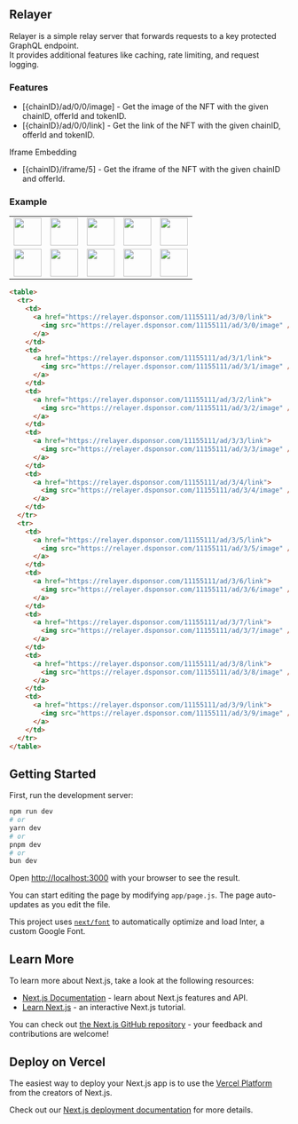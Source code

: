 ## Relayer

Relayer is a simple relay server that forwards requests to a key protected GraphQL endpoint.  
It provides additional features like caching, rate limiting, and request logging.

### Features

- [{chainID}/ad/0/0/image] - Get the image of the NFT with the given chainID, offerId and tokenID.
- [{chainID}/ad/0/0/link] - Get the link of the NFT with the given chainID, offerId and tokenID.

Iframe Embedding

- [{chainID}/iframe/5] - Get the iframe of the NFT with the given chainID and offerId.

### Example

<table>
    <tr>
        <td>
            <a href="https://relayer.dsponsor.com/11155111/ad/3/0/link">
                <img src="https://relayer.dsponsor.com/11155111/ad/3/0/image" height="50"/>
            </a>
        </td>
        <td>
            <a href="https://relayer.dsponsor.com/11155111/ad/3/1/link">
                <img src="https://relayer.dsponsor.com/11155111/ad/3/1/image" height="50"/>
            </a>     
        </td>
        <td>
            <a href="https://relayer.dsponsor.com/11155111/ad/3/2/link">
                <img src="https://relayer.dsponsor.com/11155111/ad/3/2/image" height="50"/>
            </a>
        </td>
        <td>
            <a href="https://relayer.dsponsor.com/11155111/ad/3/3/link">
                <img src="https://relayer.dsponsor.com/11155111/ad/3/3/image" height="50"/>
            </a>     
        </td>
        <td>
            <a href="https://relayer.dsponsor.com/11155111/ad/3/4/link">
                <img src="https://relayer.dsponsor.com/11155111/ad/3/4/image" height="50"/>
            </a>
        </td>
    </tr>
    <tr>
        <td>
            <a href="https://relayer.dsponsor.com/11155111/ad/3/5/link">
                <img src="https://relayer.dsponsor.com/11155111/ad/3/5/image" height="50"/>
            </a>
        </td>
        <td>
            <a href="https://relayer.dsponsor.com/11155111/ad/3/6/link">
                <img src="https://relayer.dsponsor.com/11155111/ad/3/6/image" height="50"/>
            </a>     
        </td>
        <td>
            <a href="https://relayer.dsponsor.com/11155111/ad/3/7/link">
                <img src="https://relayer.dsponsor.com/11155111/ad/3/7/image" height="50"/>
            </a>
        </td>
        <td>
            <a href="https://relayer.dsponsor.com/11155111/ad/3/8/link">
                <img src="https://relayer.dsponsor.com/11155111/ad/3/8/image" height="50"/>
            </a>     
        </td>
        <td>
            <a href="https://relayer.dsponsor.com/11155111/ad/3/9/link">
                <img src="https://relayer.dsponsor.com/11155111/ad/3/9/image" height="50"/>
            </a>
        </td>
    </tr>
</table>

```html
<table>
  <tr>
    <td>
      <a href="https://relayer.dsponsor.com/11155111/ad/3/0/link">
        <img src="https://relayer.dsponsor.com/11155111/ad/3/0/image" />
      </a>
    </td>
    <td>
      <a href="https://relayer.dsponsor.com/11155111/ad/3/1/link">
        <img src="https://relayer.dsponsor.com/11155111/ad/3/1/image" />
      </a>
    </td>
    <td>
      <a href="https://relayer.dsponsor.com/11155111/ad/3/2/link">
        <img src="https://relayer.dsponsor.com/11155111/ad/3/2/image" />
      </a>
    </td>
    <td>
      <a href="https://relayer.dsponsor.com/11155111/ad/3/3/link">
        <img src="https://relayer.dsponsor.com/11155111/ad/3/3/image" />
      </a>
    </td>
    <td>
      <a href="https://relayer.dsponsor.com/11155111/ad/3/4/link">
        <img src="https://relayer.dsponsor.com/11155111/ad/3/4/image" />
      </a>
    </td>
  </tr>
  <tr>
    <td>
      <a href="https://relayer.dsponsor.com/11155111/ad/3/5/link">
        <img src="https://relayer.dsponsor.com/11155111/ad/3/5/image" />
      </a>
    </td>
    <td>
      <a href="https://relayer.dsponsor.com/11155111/ad/3/6/link">
        <img src="https://relayer.dsponsor.com/11155111/ad/3/6/image" />
      </a>
    </td>
    <td>
      <a href="https://relayer.dsponsor.com/11155111/ad/3/7/link">
        <img src="https://relayer.dsponsor.com/11155111/ad/3/7/image" />
      </a>
    </td>
    <td>
      <a href="https://relayer.dsponsor.com/11155111/ad/3/8/link">
        <img src="https://relayer.dsponsor.com/11155111/ad/3/8/image" />
      </a>
    </td>
    <td>
      <a href="https://relayer.dsponsor.com/11155111/ad/3/9/link">
        <img src="https://relayer.dsponsor.com/11155111/ad/3/9/image" />
      </a>
    </td>
  </tr>
</table>
```

## Getting Started

First, run the development server:

```bash
npm run dev
# or
yarn dev
# or
pnpm dev
# or
bun dev
```

Open [http://localhost:3000](http://localhost:3000) with your browser to see the result.

You can start editing the page by modifying `app/page.js`. The page auto-updates as you edit the file.

This project uses [`next/font`](https://nextjs.org/docs/basic-features/font-optimization) to automatically optimize and load Inter, a custom Google Font.

## Learn More

To learn more about Next.js, take a look at the following resources:

- [Next.js Documentation](https://nextjs.org/docs) - learn about Next.js features and API.
- [Learn Next.js](https://nextjs.org/learn) - an interactive Next.js tutorial.

You can check out [the Next.js GitHub repository](https://github.com/vercel/next.js/) - your feedback and contributions are welcome!

## Deploy on Vercel

The easiest way to deploy your Next.js app is to use the [Vercel Platform](https://vercel.com/new?utm_medium=default-template&filter=next.js&utm_source=create-next-app&utm_campaign=create-next-app-readme) from the creators of Next.js.

Check out our [Next.js deployment documentation](https://nextjs.org/docs/deployment) for more details.
